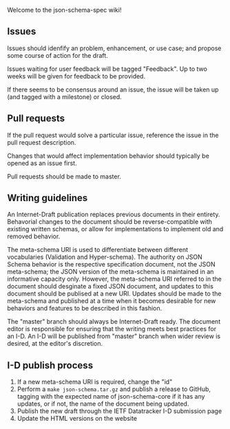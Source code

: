 Welcome to the json-schema-spec wiki!

## Issues

Issues should idenfify an problem, enhancement, or use case; and propose some course of action for the draft. 

Issues waiting for user feedback will be tagged "Feedback". Up to two weeks will be given for feedback to be provided.

If there seems to be consensus around an issue, the issue will be taken up (and tagged with a milestone) or closed.

## Pull requests

If the pull request would solve a particular issue, reference the issue in the pull request description.

Changes that would affect implementation behavior should typically be opened as an issue first.

Pull requests should be made to master.

## Writing guidelines

An Internet-Draft publication replaces previous documents in their entirety. Behavorial changes to the document should be reverse-compatible with existing written schemas, or allow for implementations to implement old and removed behavior.

The meta-schema URI is used to differentiate between different vocabularies (Validation and Hyper-schema). The authority on JSON Schema behavior is the respective specification document, not the JSON meta-schema; the JSON version of the meta-schema is maintained in an informative capacity only. However, the meta-schema URI referred to in the document should desginate a fixed JSON document, and updates to this document should be publised at a new URI. Updates should be made to the meta-schema and published at a time when it becomes desirable for new behaviors and features to be described in this fashion.

The "master" branch should always be Internet-Draft ready. The document editor is responsible for ensuring that the writing meets best practices for an I-D. An I-D will be published from "master" branch when wider review is desired, at the editor's discretion.

## I-D publish process

1. If a new meta-schema URI is required, change the "id"
2. Perform a `make json-schema.tar.gz` and publish a release to GitHub, tagging with the expected name of json-schema-core if it has any updates, or if not, the name of the document being updated.
3. Publish the new draft through the IETF Datatracker I-D submission page
4. Update the HTML versions on the website